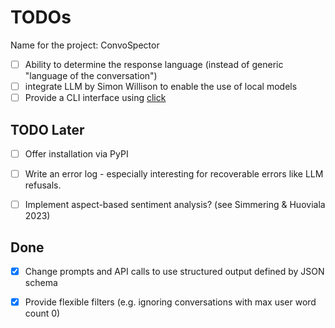 # TODOs

Name for the project: ConvoSpector

- [ ] Ability to determine the response language (instead of generic "language of the conversation") 
- [ ] integrate LLM by Simon Willison to enable the use of local models 
- [ ] Provide a CLI interface using [click](https://click.palletsprojects.com/)

## TODO Later

- [ ] Offer installation via PyPI
- [ ] Write an error log - especially interesting for recoverable errors like LLM refusals.
- [ ] Implement aspect-based sentiment analysis? (see Simmering & Huoviala 2023)
   

## Done

- [X] Change prompts and API calls to use structured output defined by JSON schema
- [X] Provide flexible filters (e.g. ignoring conversations with max user word count 0)

